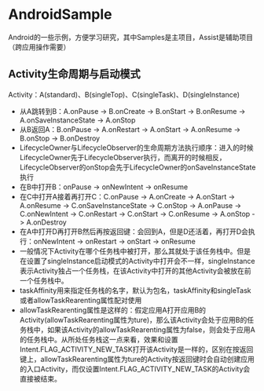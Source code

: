 # AndroidSample

Android的一些示例，方便学习研究，其中Samples是主项目，Assist是辅助项目（跨应用操作需要）

## Activity生命周期与启动模式

Activity：A(standard)、B(singleTop)、C(singleTask)、D(singleInstance)

* 从A跳转到B：A.onPause -> B.onCreate -> B.onStart -> B.onResume -> A.onSaveInstanceState -> A.onStop
* 从B返回A：B.onPause -> A.onRestart -> A.onStart -> A.onResume -> B.onStop -> B.onDestroy
* LifecycleOwner与LifecycleObserver的生命周期方法执行顺序：进入的时候LifecycleOwner先于LifecycleObserver执行，而离开的时候相反，LifecycleObserver的onStop会先于LifecycleOwner的onSaveInstanceState执行
* 在B中打开B：onPause -> onNewIntent -> onResume
* 在C中打开A接着再打开C：C.onPause -> A.onCreate -> A.onStart -> A.onResume -> C.onSaveInstanceState -> C.onStop -> A.onPause -> C.onNewIntent -> C.onRestart -> C.onStart -> C.onResume -> A.onStop -> A.onDestroy
* 在A中打开D再打开B然后再按返回键：会回到A，但是D还活着，再打开D会执行：onNewIntent -> onRestart -> onStart -> onResume
* 一般情况下Activity在哪个任务栈中被打开，那么其就处于该任务栈中。但是在设置了singleInstance启动模式的Activity中打开会不一样，singleInstance表示Activity独占一个任务栈，在该Activity中打开的其他Activity会被放在前一个任务栈中。
* taskAffinity用来指定任务栈的名字，默认为包名，taskAffinity和singleTask或者allowTaskRearenting属性配对使用
* allowTaskRearenting属性是这样的：假定应用A打开应用B的Activity(allowTaskRearenting属性为ture)，那么该Activity会处于应用B的任务栈中，如果该Activity的allowTaskRearenting属性为false，则会处于应用A的任务栈中。从所处任务栈这一点来看，效果和设置Intent.FLAG_ACTIVITY_NEW_TASK打开该Activity是一样的，区别在按返回键上，allowTaskRearenting属性为ture的Activity按返回键时会自动创建应用的入口Activity，而仅设置Intent.FLAG_ACTIVITY_NEW_TASK的Activity会直接被结束。
